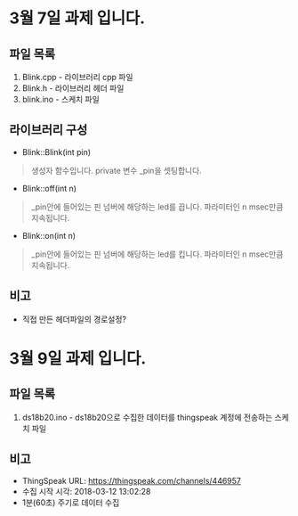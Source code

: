 3월 7일 과제 입니다.
=======

파일 목록
----
1. Blink.cpp - 라이브러리 cpp 파일
2. Blink.h - 라이브러리 헤더 파일
3. blink.ino - 스케치 파일

라이브러리 구성
----
* Blink::Blink(int pin)
> 생성자 함수입니다. private 변수 _pin을 셋팅합니다.
* Blink::off(int n)
> _pin안에 들어있는 핀 넘버에 해당하는 led를 끕니다. 파라미터인 n msec만큼 지속됩니다.
* Blink::on(int n)
> _pin안에 들어있는 핀 넘버에 해당하는 led를 킵니다. 파라미터인 n msec만큼 지속됩니다.

비고
----
* 직접 만든 헤더파일의 경로설정?


3월 9일 과제 입니다.
=======

파일 목록
----
1. ds18b20.ino - ds18b20으로 수집한 데이터를 thingspeak 계정에 전송하는 스케치 파일

비고
----
* ThingSpeak URL: https://thingspeak.com/channels/446957
* 수집 시작 시각: 2018-03-12 13:02:28
* 1분(60초) 주기로 데이터 수집
